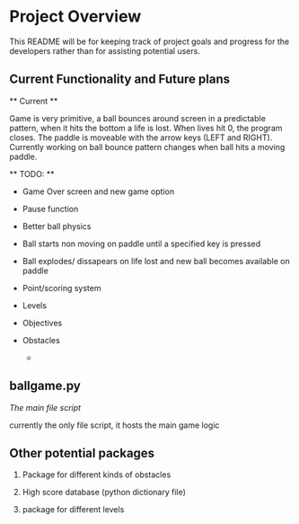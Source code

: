 # Project Overview

This README will be for keeping track of project goals and progress for the
developers rather than for assisting potential users.

## Current Functionality and Future plans

** Current **

Game is very primitive, a ball bounces around screen in a predictable pattern,
when it hits the bottom a life is lost. When lives hit 0, the program closes.
The paddle is moveable with the arrow keys (LEFT and RIGHT). Currently working
on ball bounce pattern changes when ball hits a moving paddle.

** TODO: **

- Game Over screen and new game option

- Pause function

- Better ball physics

- Ball starts non moving on paddle until a specified key is pressed

- Ball explodes/ dissapears on life lost and new ball becomes available on
  paddle

- Point/scoring system

- Levels

- Objectives

- Obstacles

  -
## ballgame.py

*The main file script*

currently the only file script, it hosts the main game logic

## Other potential packages

1) Package for different kinds of obstacles

2) High score database (python dictionary file)  

3) package for different levels

